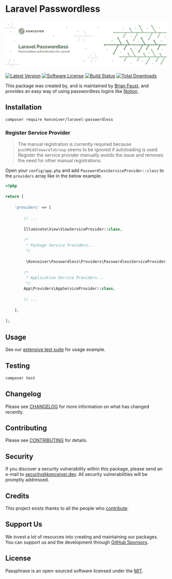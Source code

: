 # Laravel Passwordless

<p align="center"><img src="./banner.png" /></p>

[![Latest Version](https://badgen.net/packagist/v/konceiver/laravel-passwordless)](https://packagist.org/packages/konceiver/laravel-passwordless)
[![Software License](https://badgen.net/packagist/license/konceiver/laravel-passwordless)](https://packagist.org/packages/konceiver/laravel-passwordless)
[![Build Status](https://img.shields.io/github/workflow/status/konceiver/laravel-passwordless/run-tests?label=tests)](https://img.shields.io/github/workflow/status/konceiver/laravel-passwordless/CI?label=CI)
[![Total Downloads](https://badgen.net/packagist/dt/konceiver/laravel-passwordless)](https://packagist.org/packages/konceiver/laravel-passwordless)

This package was created by, and is maintained by [Brian Faust](https://github.com/faustbrian), and provides an easy way of using passwordless logins like [Notion](https://notion.so).

## Installation

```bash
composer require konceiver/laravel-passwordless
```

### Register Service Provider

> The manual registration is currently required because `pushMiddlewareToGroup` seems to be ignored if autoloading is used. Register the service provider manually avoids the issue and removes the need for other manual registrations.

Open your `config/app.php` and add `PasswordlessServiceProvider::class` to the `providers` array like in the below example.

```php
<?php

return [

    'providers' => [

        // ...

        Illuminate\View\ViewServiceProvider::class,

        /*
         * Package Service Providers...
         */

         \Konceiver\Passwordless\Providers\PasswordlessServiceProvider::class,

        /*
         * Application Service Providers...
         */
        App\Providers\AppServiceProvider::class,

        // ...

    ],

];
```

## Usage

See our [extensive test suite](./tests/Unit) for usage example.

## Testing

``` bash
composer test
```

## Changelog

Please see [CHANGELOG](CHANGELOG.md) for more information on what has changed recently.

## Contributing

Please see [CONTRIBUTING](CONTRIBUTING.md) for details.

## Security

If you discover a security vulnerability within this package, please send an e-mail to security@konceiver.dev. All security vulnerabilities will be promptly addressed.

## Credits

This project exists thanks to all the people who [contribute](../../contributors).

## Support Us

We invest a lot of resources into creating and maintaining our packages. You can support us and the development through [GitHub Sponsors](https://github.com/sponsors/faustbrian).

## License

Passphrase is an open-sourced software licensed under the [MIT](LICENSE.md).
